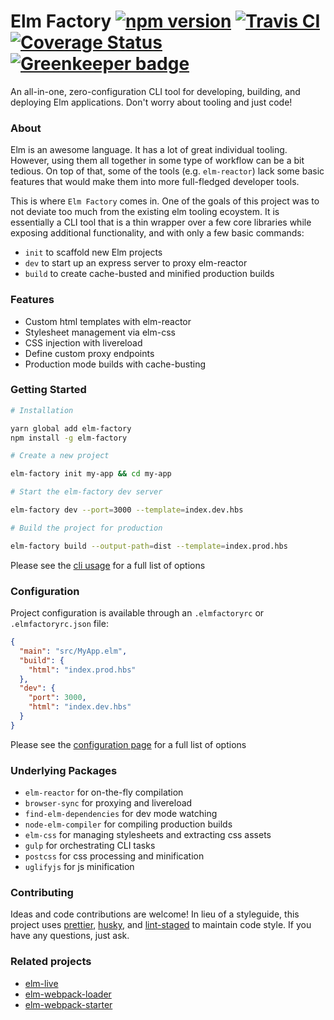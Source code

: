# Elm Factory [![npm version](https://badge.fury.io/js/elm-factory.svg)](https://badge.fury.io/js/elm-factory) [![Travis CI](https://api.travis-ci.org/farism/elm-factory.svg?branch=master)](https://travis-ci.org/farism/elm-factory) [![Coverage Status](https://coveralls.io/repos/github/farism/elm-factory/badge.svg?branch=specs)](https://coveralls.io/github/farism/elm-factory?branch=specs) [![Greenkeeper badge](https://badges.greenkeeper.io/farism/elm-factory.svg)](https://greenkeeper.io/)

An all-in-one, zero-configuration CLI tool for developing, building, and deploying Elm applications. Don't worry about tooling and just code!

### About

Elm is an awesome language. It has a lot of great individual tooling. However, using them all together in some type of workflow can be a bit tedious. On top of that, some of the tools (e.g. `elm-reactor`) lack some basic features that would make them into more full-fledged developer tools.

This is where `Elm Factory` comes in. One of the goals of this project was to not deviate too much from the existing elm tooling ecoystem. It is essentially a CLI tool that is a thin wrapper over a few core libraries while exposing additional functionality, and with only a few basic commands:

- `init` to scaffold new Elm projects
- `dev` to start up an express server to proxy elm-reactor
- `build` to create cache-busted and minified production builds

### Features
- Custom html templates with elm-reactor
- Stylesheet management via elm-css
- CSS injection with livereload
- Define custom proxy endpoints
- Production mode builds with cache-busting

### Getting Started

```sh
# Installation

yarn global add elm-factory
npm install -g elm-factory

# Create a new project

elm-factory init my-app && cd my-app

# Start the elm-factory dev server

elm-factory dev --port=3000 --template=index.dev.hbs

# Build the project for production

elm-factory build --output-path=dist --template=index.prod.hbs
```

Please see the [cli usage](https://github.com/farism/elm-factory/blob/master/guides/cli-usage.md) for a full list of options


### Configuration

Project configuration is available through an `.elmfactoryrc` or `.elmfactoryrc.json` file:

```json
{
  "main": "src/MyApp.elm",
  "build": {
    "html": "index.prod.hbs"
  },
  "dev": {
    "port": 3000,
    "html": "index.dev.hbs"
  }
}
```

Please see the [configuration page](https://github.com/farism/elm-factory/blob/master/guides/configuration.md) for a full list of options

### Underlying Packages

- `elm-reactor` for on-the-fly compilation
- `browser-sync` for proxying and livereload
- `find-elm-dependencies` for dev mode watching
- `node-elm-compiler` for compiling production builds
- `elm-css` for managing stylesheets and extracting css assets
- `gulp` for orchestrating CLI tasks
- `postcss` for css processing and minification
- `uglifyjs` for js minification

### Contributing

Ideas and code contributions are welcome! In lieu of a styleguide, this project uses [prettier](https://github.com/prettier/prettier), [husky](https://github.com/typicode/husky), and [lint-staged](https://github.com/okonet/lint-staged) to maintain code style. If you have any questions, just ask.

### Related projects
- [elm-live](https://github.com/tomekwi/elm-live)
- [elm-webpack-loader](https://github.com/elm-community/elm-webpack-loader)
- [elm-webpack-starter](https://github.com/jiwhiz/elm-bootstrap-webpack-starter)
